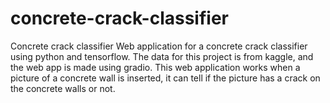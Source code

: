 # concrete-crack-classifier
Concrete crack classifier
Web application for a concrete crack classifier using python and tensorflow. The data for this project  is from kaggle, and the web app is made using gradio. This web application works when a picture of a concrete wall is inserted, it can tell if the picture has a crack on the concrete walls or not.
